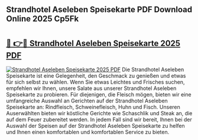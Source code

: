 ## Strandhotel Aseleben Speisekarte PDF Download Online 2025 Cp5Fk

# <h2><a href="http://gcbcugh.nevu.top/?p=Strandhotel+Aseleben+Speisekarte">🔗 👉🔴 Strandhotel Aseleben Speisekarte 2025 PDF</a></h2>

[![Strandhotel Aseleben Speisekarte 2025 PDF](https://i.imgur.com/dBaPXMq.png)](http://gcbcugh.nevu.top/?p=Strandhotel+Aseleben+Speisekarte)
Die Strandhotel Aseleben Speisekarte ist eine Gelegenheit, den Geschmack zu genießen und etwas für sich selbst zu wählen. Wenn Sie etwas Leichtes und Frisches suchen, empfehlen wir Ihnen, unsere Salate aus unserer Strandhotel Aseleben Speisekarte zu probieren. Für diejenigen, die Fleisch mögen, bieten wir eine umfangreiche Auswahl an Gerichten auf der Strandhotel Aseleben Speisekarte an: Rindfleisch, Schweinefleisch, Huhn und Fisch. Unseren Auserwählten bieten wir köstliche Gerichte wie Schaschlik und Steak an, die auf dem Feuer zubereitet werden. In jedem Fall sind wir bereit, Ihnen bei der Auswahl der Speisen auf der Strandhotel Aseleben Speisekarte zu helfen und Ihnen einen komfortablen und komfortablen Service zu bieten.
